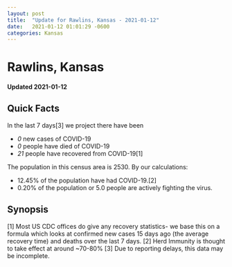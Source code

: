 ```yaml
---
layout: post
title:  "Update for Rawlins, Kansas - 2021-01-12"
date:   2021-01-12 01:01:29 -0600
categories: Kansas
---
```


# Rawlins, Kansas
#### Updated 2021-01-12

## Quick Facts

In the last 7 days[3] we project there have been
- *0* new cases of COVID-19
- *0* people have died of COVID-19
- *21* people have recovered from COVID-19[1]

The population in this census area is 2530. By our calculations:
- 12.45% of the population have had COVID-19.[2]
- 0.20% of the population or 5.0 people are actively fighting the virus.

## Synopsis




[1] Most US CDC offices do give any recovery statistics- we base this on a formula which looks at confirmed new cases
15 days ago (the average recovery time) and deaths over the last 7 days.
[2] Herd Immunity is thought to take effect at around ~70-80%
[3] Due to reporting delays, this data may be incomplete. 
    